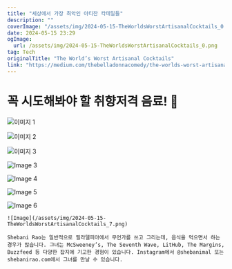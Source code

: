 ```yaml
---
title: "세상에서 가장 최악인 아티잔 칵테일들"
description: ""
coverImage: "/assets/img/2024-05-15-TheWorldsWorstArtisanalCocktails_0.png"
date: 2024-05-15 23:29
ogImage: 
  url: /assets/img/2024-05-15-TheWorldsWorstArtisanalCocktails_0.png
tag: Tech
originalTitle: "The World’s Worst Artisanal Cocktails"
link: "https://medium.com/thebelladonnacomedy/the-worlds-worst-artisanal-cocktails-983a551d11d8"
---
```



# 꼭 시도해봐야 할 취향저격 음료! 🍹

![이미지 1](/assets/img/2024-05-15-TheWorldsWorstArtisanalCocktails_0.png)

![이미지 2](/assets/img/2024-05-15-TheWorldsWorstArtisanalCocktails_1.png)

![이미지 3](/assets/img/2024-05-15-TheWorldsWorstArtisanalCocktails_2.png)



![Image 3](/assets/img/2024-05-15-TheWorldsWorstArtisanalCocktails_3.png)

![Image 4](/assets/img/2024-05-15-TheWorldsWorstArtisanalCocktails_4.png)

![Image 5](/assets/img/2024-05-15-TheWorldsWorstArtisanalCocktails_5.png)

![Image 6](/assets/img/2024-05-15-TheWorldsWorstArtisanalCocktails_6.png)



```
![Image](/assets/img/2024-05-15-TheWorldsWorstArtisanalCocktails_7.png)

Shebani Rao는 일반적으로 필라델피아에서 무언가를 쓰고 그리는데, 음식을 먹으면서 하는 경우가 많습니다. 그녀는 McSweeney’s, The Seventh Wave, LitHub, The Margins, Buzzfeed 등 다양한 잡지에 기고한 경험이 있습니다. Instagram에서 @shebanimal 또는 shebanirao.com에서 그녀를 만날 수 있습니다.
```